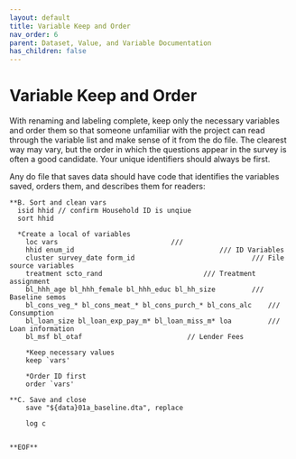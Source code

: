 ```yaml
---
layout: default
title: Variable Keep and Order
nav_order: 6
parent: Dataset, Value, and Variable Documentation
has_children: false
---
```


# Variable Keep and Order
With renaming and labeling complete, keep only the necessary variables and order them so that someone unfamiliar with the project can read through the variable list and make sense of it from the do file. The clearest way may vary, but the order in which the questions appear in the survey is often a good candidate. Your unique identifiers should always be first.

Any do file that saves data should have code that identifies the variables saved, orders them, and describes them for readers:

````
**B. Sort and clean vars
  isid hhid // confirm Household ID is unqiue
  sort hhid 

  *Create a local of variables
	loc vars 		   			 		///
	hhid enum_id 	            					/// ID Variables
	cluster survey_date form_id 			            	/// File source variables
	treatment scto_rand 		 				/// Treatment assignment 
	bl_hhh_age bl_hhh_female bl_hhh_educ bl_hh_size			/// Baseline semos
	bl_cons_veg_* bl_cons_meat_* bl_cons_purch_* bl_cons_alc	/// Consumption
	bl_loan_size bl_loan_exp_pay_m* bl_loan_miss_m* loa        	/// Loan information
	bl_msf bl_otaf  						// Lender Fees

	*Keep necessary values
	keep `vars'

	*Order ID first
	order `vars'

**C. Save and close
	save "${data}01a_baseline.dta", replace

	log c


**EOF**  
  
````
